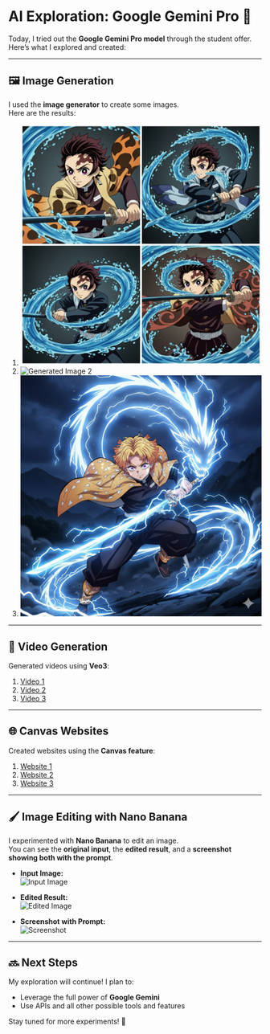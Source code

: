 # AI Exploration: Google Gemini Pro 🌟

Today, I tried out the **Google Gemini Pro model** through the student offer.  
Here’s what I explored and created:

---

## 🖼 Image Generation
I used the **image generator** to create some images.  
Here are the results:

1. [![Generated Image 1](https://raw.githubusercontent.com/Yash-YT-tech/AI/7d70575cd2548fcc4676a03fa1b001d8ddd1a8dd/Google%20Gemini/images/Gemini_Generated_Image_g5l7a3g5l7a3g5l7.png)](https://raw.githubusercontent.com/Yash-YT-tech/AI/7d70575cd2548fcc4676a03fa1b001d8ddd1a8dd/Google%20Gemini/images/Gemini_Generated_Image_g5l7a3g5l7a3g5l7.png)  
2. ![Generated Image 2](https://raw.githubusercontent.com/Yash-YT-tech/AI/66b8df562078f153e63a3bed08a94460409c8d55/Google%20Gemini/images/Tanjiro%20x%20demon.png) 
3. ![Generated Image 3](https://raw.githubusercontent.com/Yash-YT-tech/AI/0bf1f1dd78a6cea9045b5ca53013fccf4e1a12eb/Google%20Gemini/images/Zenitsu.png)


---

## 🎥 Video Generation
Generated videos using **Veo3**:  

1. [Video 1](https://github.com/Yash-YT-tech/AI/raw/f4a824c4044b85124f7508b48be46f3bdf824c86/Google%20Gemini/Vedios/Iron_Man_Action_Scene_Generation.mp4)
2. [Video 2](https://github.com/Yash-YT-tech/AI/raw/5dc991a220c6fdc55ff6ac9d315b7d94a9699cbb/Google%20Gemini/Vedios/Tony_Stark_Fights_His_Iron_Man_Suit.mp4)   
3. [Video 3](https://github.com/Yash-YT-tech/AI/raw/7e9b7cf668b4d919dc292d75b5eb523a5b54d113/Google%20Gemini/Vedios/Tony_Stark_Video_Generation.mp4) 

---

## 🌐 Canvas Websites
Created websites using the **Canvas feature**:  

1. [Website 1](link-to-website1)  
2. [Website 2](link-to-website2)  
3. [Website 3](link-to-website3)  

---

## 🖌 Image Editing with Nano Banana

I experimented with **Nano Banana** to edit an image.  
You can see the **original input**, the **edited result**, and a **screenshot showing both with the prompt**.

- **Input Image:**  
  ![Input Image](path/to/input.png)  

- **Edited Result:**  
  ![Edited Image](path/to/edited.png)  

- **Screenshot with Prompt:**  
  ![Screenshot](path/to/screenshot.png)  


---

## 🔜 Next Steps
My exploration will continue! I plan to:  
- Leverage the full power of **Google Gemini**  
- Use APIs and all other possible tools and features  

Stay tuned for more experiments! 🚀












